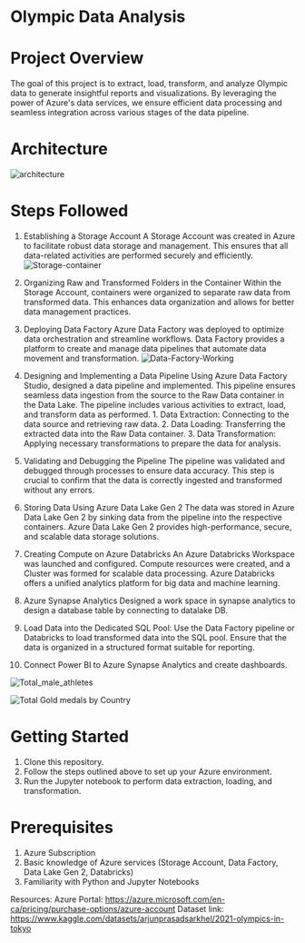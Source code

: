 # Olympic Data Analysis

# Project Overview
The goal of this project is to extract, load, transform, and analyze Olympic data to generate insightful reports and visualizations. By leveraging the power of Azure's data services, we ensure efficient data processing and seamless integration across various stages of the data pipeline.

# Architecture
![architecture](https://github.com/user-attachments/assets/15855eb9-1259-4a35-93e7-663948eb1d11)

# Steps Followed
  1. Establishing a Storage Account
  A Storage Account was created in Azure to facilitate robust data storage and management. This ensures that all data-related activities are performed securely and efficiently.
  ![Storage-container](https://github.com/user-attachments/assets/0442c298-88bc-4052-9858-6e06d9b75fed)
  
  2. Organizing Raw and Transformed Folders in the Container
  Within the Storage Account, containers were organized to separate raw data from transformed data. This enhances data organization and allows for better data management practices.

  3. Deploying Data Factory
  Azure Data Factory was deployed to optimize data orchestration and streamline workflows. Data Factory provides a platform to create and manage data pipelines that automate data movement and transformation.
  ![Data-Factory-Working](https://github.com/user-attachments/assets/b0b0a416-96ac-46fb-808a-d85dc3f5c3aa)

  7. Designing and Implementing a Data Pipeline
  Using Azure Data Factory Studio, designed a data pipeline and implemented. This pipeline ensures seamless data ingestion from the source to the Raw Data container in the Data Lake. The pipeline includes various activities to extract, load, and transform data as performed.
    1. Data Extraction: Connecting to the data source and retrieving raw data.
    2. Data Loading: Transferring the extracted data into the Raw Data container.
    3. Data Transformation: Applying necessary transformations to prepare the data for analysis.
  
  4. Validating and Debugging the Pipeline
  The pipeline was validated and debugged through processes to ensure data accuracy. This step is crucial to confirm that the data is correctly ingested and transformed without any errors.

  5. Storing Data Using Azure Data Lake Gen 2
  The data was stored in Azure Data Lake Gen 2 by sinking data from the pipeline into the respective containers. Azure Data Lake Gen 2 provides high-performance, secure, and scalable data storage solutions.

  6. Creating Compute on Azure Databricks
  An Azure Databricks Workspace was launched and configured. Compute resources were created, and a Cluster was formed for scalable data processing. Azure Databricks offers a unified analytics platform for big data and machine learning.

  7. Azure Synapse Analytics
     Designed a work space in synapse analytics to design a database table by connecting to datalake DB.

 8. Load Data into the Dedicated SQL Pool:
      Use the Data Factory pipeline or Databricks to load transformed data into the SQL pool.
      Ensure that the data is organized in a structured format suitable for reporting.
  9. Connect Power BI to Azure Synapse Analytics and create dashboards.

  ![Total_male_athletes](https://github.com/user-attachments/assets/aed26e0f-6291-4f7c-bc80-c5717058d2fe)

  
  ![Total Gold medals by Country ](https://github.com/user-attachments/assets/705cb528-e24f-4f4a-9f7b-26d024d8da93)


# Getting Started
1. Clone this repository.
2. Follow the steps outlined above to set up your Azure environment.
3. Run the Jupyter notebook to perform data extraction, loading, and transformation.

# Prerequisites
1. Azure Subscription
2. Basic knowledge of Azure services (Storage Account, Data Factory, Data Lake Gen 2, Databricks)
3. Familiarity with Python and Jupyter Notebooks

Resources: 
Azure Portal: https://azure.microsoft.com/en-ca/pricing/purchase-options/azure-account
Dataset link: https://www.kaggle.com/datasets/arjunprasadsarkhel/2021-olympics-in-tokyo
